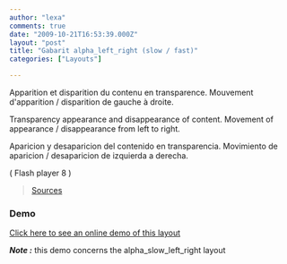```yaml
---
author: "lexa"
comments: true
date: "2009-10-21T16:53:39.000Z"
layout: "post"
title: "Gabarit alpha_left_right (slow / fast)"
categories: ["Layouts"]

---
```

Apparition et disparition du contenu en transparence.
Mouvement d'apparition / disparition de gauche à droite.

Transparency appearance and disappearance of content.
Movement of appearance / disappearance from left to right.

Aparicion y desaparicion del contenido en transparencia.
Movimiento de aparicion / desaparicion de izquierda a derecha.

( Flash player 8 )

> [Sources](http://www.pascaldesign.fr/down/layouts/alpha_left_right.zip)


### Demo


[Click here to see an online demo of this layout ](https://www.silexlabs.org/silex_server/?/layout.demo10#/start/page.2)

**_Note :_** this demo concerns the alpha_slow_left_right layout


